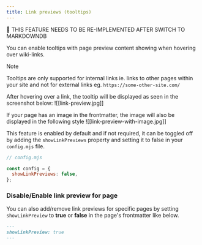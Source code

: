 ```yaml
---
title: Link previews (tooltips)
---
```


🚧 THIS FEATURE NEEDS TO BE RE-IMPLEMENTED AFTER SWITCH TO MARKDOWNDB

You can enable tooltips with page preview content showing when hovering over wiki-links.

> [!note]
> Tooltips are only supported for internal links ie. links to other pages within your site and not for external links eg. `https://some-other-site.com/`

After hovering over a link, the tooltip will be displayed as seen in the screenshot below:
![[link-preview.jpg]]

If your page has an image in the frontmatter, the image will also be displayed in the following style
![[link-preview-with-image.jpg]]

This feature is enabled by default and if not required, it can be toggled off by adding the `showLinkPreviews` property and setting it to false in your `config.mjs` file.

```js
// config.mjs

const config = {
  showLinkPreviews: false,
};
```

### Disable/Enable link preview for page

You can also add/remove link previews for specific pages by setting `showLinkPreview` to **true** or **false** in the page's frontmatter like below.

```md
---
showLinkPreview: true
---
```
